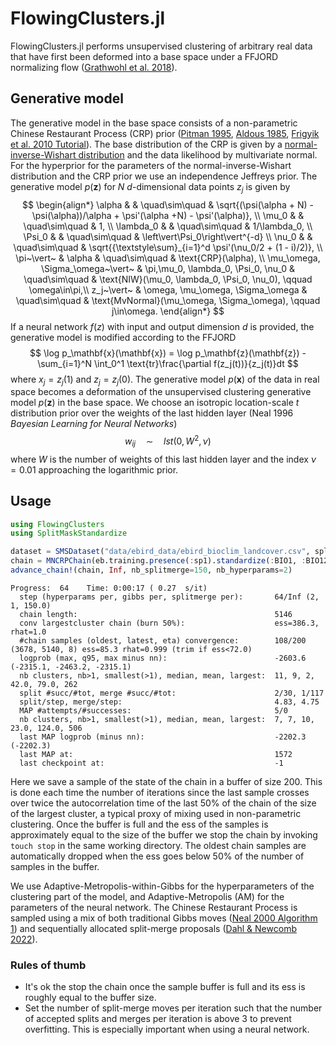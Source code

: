 # FlowingClusters.jl

FlowingClusters.jl performs unsupervised clustering of arbitrary real data that have first been deformed into a base space under a FFJORD normalizing flow ([Grathwohl et al. 2018](https://arxiv.org/abs/1810.01367)).

## Generative model
The generative model in the base space consists of a non-parametric Chinese Restaurant Process (CRP) prior ([Pitman 1995](https://doi.org/10.1007%2FBF01213386), [Aldous 1985](https://doi.org/10.1007%2FBFb0099421), [Frigyik et al. 2010 Tutorial](https://web.archive.org/web/20190327085650/https://pdfs.semanticscholar.org/775e/5727f5df0cb9bf834af2ea2548a696c27a38.pdf)). The base distribution of the CRP is given by a [normal-inverse-Wishart distribution](https://en.wikipedia.org/wiki/Normal-inverse-Wishart_distribution) and the data likelihood by multivariate normal. For the hyperprior for the parameters of the normal-inverse-Wishart distribution and the CRP prior we use an independence Jeffreys prior. The generative model $p(\mathbf{z})$ for $N$ $d$-dimensional data points $z_j$ is given by
$$
\begin{align*}
\alpha & & \quad\sim\quad & \sqrt{(\psi(\alpha + N) - \psi(\alpha))/\alpha + \psi'(\alpha +N) - \psi'(\alpha)}, \\
\mu_0 & & \quad\sim\quad & 1, \\
\lambda_0 & & \quad\sim\quad & 1/\lambda_0, \\
\Psi_0 & & \quad\sim\quad & \left\vert\Psi_0\right\vert^{-d} \\
\nu_0 & & \quad\sim\quad & \sqrt{{\textstyle\sum}_{i=1}^d \psi'(\nu_0/2 + (1 - i)/2)}, \\
\pi~\vert~ & \alpha & \quad\sim\quad & \text{CRP}(\alpha), \\
\mu_\omega, \Sigma_\omega~\vert~ & \pi,\mu_0, \lambda_0, \Psi_0, \nu_0 & \quad\sim\quad & \text{NIW}(\mu_0, \lambda_0, \Psi_0, \nu_0), \qquad \omega\in\pi,\\
z_j~\vert~ & \omega, \mu_\omega, \Sigma_\omega & \quad\sim\quad & \text{MvNormal}(\mu_\omega, \Sigma_\omega), \qquad j\in\omega.
\end{align*}
$$
If a neural network $f(z)$ with input and output dimension $d$ is provided, the generative model is modified according to the FFJORD
$$
\log p_\mathbf{x}(\mathbf{x}) = \log p_\mathbf{z}(\mathbf{z}) - \sum_{i=1}^N \int_0^1 \text{tr}\frac{\partial f(z_j(t))}{z_j(t)}dt
$$
where $x_j = z_j(1)$ and $z_j = z_j(0)$. The generative model $p(\mathbf{x})$ of the data in real space becomes a deformation of the unsupervised clustering generative model $p(\mathbf{z})$ in the base space. We choose an isotropic location-scale $t$ distribution prior over the weights of the last hidden layer (Neal 1996 _Bayesian Learning for Neural Networks_)
$$
w_{ij}\quad\sim\quad lst(0, W^2, \nu)
$$
where $W$ is the number of weights of this last hidden layer and the index $\nu=0.01$ approaching the logarithmic prior.


## Usage
```julia
using FlowingClusters
using SplitMaskStandardize

dataset = SMSDataset("data/ebird_data/ebird_bioclim_landcover.csv", splits=[1, 1, 1], subsample=3000)
chain = MNCRPChain(eb.training.presence(:sp1).standardize(:BIO1, :BIO12), nb_samples=200)
advance_chain!(chain, Inf, nb_splitmerge=150, nb_hyperparams=2)
```

```
Progress:  64    Time: 0:00:17 ( 0.27  s/it)
  step (hyperparams per, gibbs per, splitmerge per):       64/Inf (2, 1, 150.0)
  chain length:                                            5146
  conv largestcluster chain (burn 50%):                    ess=386.3, rhat=1.0
  #chain samples (oldest, latest, eta) convergence:        108/200 (3678, 5140, 8) ess=85.3 rhat=0.999 (trim if ess<72.0)
  logprob (max, q95, max minus nn):                        -2603.6 (-2315.1, -2463.2, -2315.1)
  nb clusters, nb>1, smallest(>1), median, mean, largest:  11, 9, 2, 42.0, 79.0, 262
  split #succ/#tot, merge #succ/#tot:                      2/30, 1/117
  split/step, merge/step:                                  4.83, 4.75
  MAP #attempts/#successes:                                5/0
  nb clusters, nb>1, smallest(>1), median, mean, largest:  7, 7, 10, 23.0, 124.0, 506
  last MAP logprob (minus nn):                             -2202.3 (-2202.3)
  last MAP at:                                             1572
  last checkpoint at:                                      -1
```

Here we save a sample of the state of the chain in a buffer of size 200. This is done each time the number of iterations since the last sample crosses over twice the autocorrelation time of the last 50% of the chain of the size of the largest cluster, a typical proxy of mixing used in non-parametric clustering. Once the buffer is full and the ess of the samples is approximately equal to the size of the buffer we stop the chain by invoking `touch stop` in the same working directory. The oldest chain samples are automatically dropped when the ess goes below 50% of the number of samples in the buffer.

We use Adaptive-Metropolis-within-Gibbs for the hyperparameters of the clustering part of the model, and Adaptive-Metropolis (AM) for the parameters of the neural network. The Chinese Restaurant Process is sampled using a mix of both traditional Gibbs moves ([Neal 2000 Algorithm 1](https://doi.org/10.2307/1390653)) and sequentially allocated split-merge proposals ([Dahl & Newcomb 2022](https://doi.org/10.1080/00949655.2021.1998502)).

### Rules of thumb
- It's ok the stop the chain once the sample buffer is full and its ess is roughly equal to the buffer size.
- Set the number of split-merge moves per iteration such that the number of accepted splits and merges per iteration is above 3 to prevent overfitting. This is especially important when using a neural network.